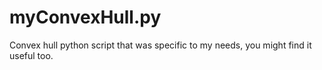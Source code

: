 # myConvexHull.py
Convex hull python script that was specific to my needs, you might find it useful too.
